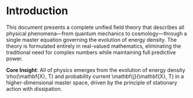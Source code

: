 # Introduction

This document presents a complete unified field theory that describes all physical phenomena—from quantum mechanics to cosmology—through a single master equation governing the evolution of energy density. The theory is formulated entirely in real-valued mathematics, eliminating the traditional need for complex numbers while maintaining full predictive power.

**Core Insight**: All of physics emerges from the evolution of energy density \rho(\mathbf{X}, T) and probability current \mathbf{j}(\mathbf{X}, T) in a higher-dimensional master space, driven by the principle of stationary action with dissipation.
